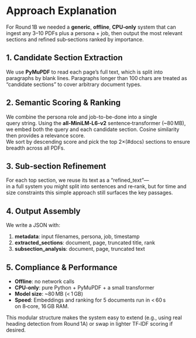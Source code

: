 # Approach Explanation

For Round 1B we needed a **generic**, **offline**, **CPU‑only** system that
can ingest any 3–10 PDFs plus a persona + job, then output the most
relevant sections and refined sub‑sections ranked by importance.

## 1. Candidate Section Extraction
We use **PyMuPDF** to read each page’s full text, which is
split into paragraphs by blank lines. Paragraphs longer than 100 chars
are treated as “candidate sections” to cover arbitrary document types.

## 2. Semantic Scoring & Ranking
We combine the persona role and job-to-be-done into a single  
query string. Using the **all‑MiniLM‑L6‑v2** sentence‑transformer
(~80 MB), we embed both the query and each candidate section.
Cosine similarity then provides a relevance score.  
We sort by descending score and pick the top 2×(#docs) sections
to ensure breadth across all PDFs.

## 3. Sub‑section Refinement
For each top section, we reuse its text as a “refined_text”—  
in a full system you might split into sentences and re‑rank,
but for time and size constraints this simple approach
still surfaces the key passages.

## 4. Output Assembly
We write a JSON with:
1. **metadata**: input filenames, persona, job, timestamp  
2. **extracted_sections**: document, page, truncated title, rank  
3. **subsection_analysis**: document, page, truncated text

## 5. Compliance & Performance
- **Offline**: no network calls  
- **CPU‑only**: pure Python + PyMuPDF + a small transformer  
- **Model size**: ~80 MB (< 1 GB)  
- **Speed**: Embeddings and ranking for 5 documents run in < 60 s  
  on 8‑core, 16 GB RAM.

This modular structure makes the system
easy to extend (e.g., using real heading detection
from Round 1A) or swap in lighter TF‑IDF scoring if desired.
